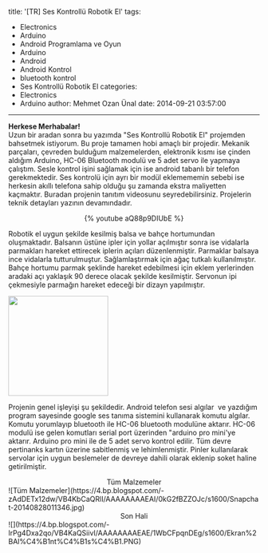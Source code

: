 title: '[TR] Ses Kontrollü Robotik El'
tags:
  - Electronics
  - Arduino
  - Android Programlama ve Oyun
  - Arduino
  - Android
  - Android Kontrol
  - bluetooth kontrol
  - Ses Kontrollü Robotik El
categories:
  - Electronics
  - Arduino
author: Mehmet Ozan Ünal
date: 2014-09-21 03:57:00
---
**Herkese Merhabalar!**  
Uzun bir aradan sonra bu yazımda "Ses Kontrollü Robotik El" projemden bahsetmek istiyorum. Bu proje tamamen hobi amaçlı bir projedir. Mekanik parçaları, çevreden bulduğum malzemelerden, elektronik kısmı ise çinden aldığım Arduino, HC-06 Bluetooth modulü ve 5 adet servo ile yapmaya çalıştım. Sesle kontrol işini sağlamak için ise android tabanlı bir telefon gerekmektedir. Ses kontrolü için ayrı bir modül eklemememin sebebi ise herkesin akıllı telefona sahip olduğu şu zamanda ekstra maliyetten kaçmaktır. Buradan projenin tanıtım videosunu seyredebilirsiniz. Projelerin teknik detayları yazının devamındadır.

<center>{% youtube aQ88p9DIUbE %}</center>


Robotik el uygun şekilde kesilmiş balsa ve bahçe <a name='more'></a>hortumundan oluşmaktadır. Balsanın üstüne ipler için yollar açılmıştır sonra ise vidalarla parmakları hareket ettirecek iplerin açıları düzenlenmiştir. Parmaklar balsaya ince vidalarla tutturulmuştur. Sağlamlaştırmak için ağaç tutkalı kullanılmıştır. Bahçe hortumu parmak şeklinde hareket edebilmesi için eklem yerlerinden aradaki açı yaklaşık 90 derece olacak şekilde kesilmiştir. Servonun ipi çekmesiyle parmağın hareket edeceği bir dizayn yapılmıştır.

<img src="https://3.bp.blogspot.com/-BhogfmKOs8Y/VB4KbMVdZOI/AAAAAAAAEAQ/7iZzwNRsuWU/s1600/IMG_20140804_183305.jpg" width="200" style="align-center">


Projenin genel işleyişi şu şekildedir. Android telefon sesi algılar &nbsp;ve yazdığım program sayesinde google ses tanıma sistemini kullanarak komutu algılar. Komutu yorumlayıp bluetooth ile HC-06 bluetooth modulüne aktarır. HC-06 modulü ise gelen komutları serial port üzerinden "arduino pro mini'ye aktarır. Arduino pro mini ile de 5 adet servo kontrol edilir. Tüm devre pertinanks kartın üzerine sabitlenmiş ve lehimlenmiştir. Pinler kullanılarak servolar için uygun beslemeler de devreye dahili olarak eklenip soket haline getirilmiştir.
<center>Tüm Malzemeler</center>
![Tüm Malzemeler](https://4.bp.blogspot.com/-zAdDETx12dw/VB4KbCaQRlI/AAAAAAAAEAI/0kG2fBZZOJc/s1600/Snapchat-20140828011346.jpg) 
 
<center>Son Hali</center>
![](https://4.bp.blogspot.com/-lrPg4Dxa2qo/VB4KaQSiivI/AAAAAAAAEAE/1WbCFpqnDEg/s1600/Ekran%2BAl%C4%B1nt%C4%B1s%C4%B1.PNG)